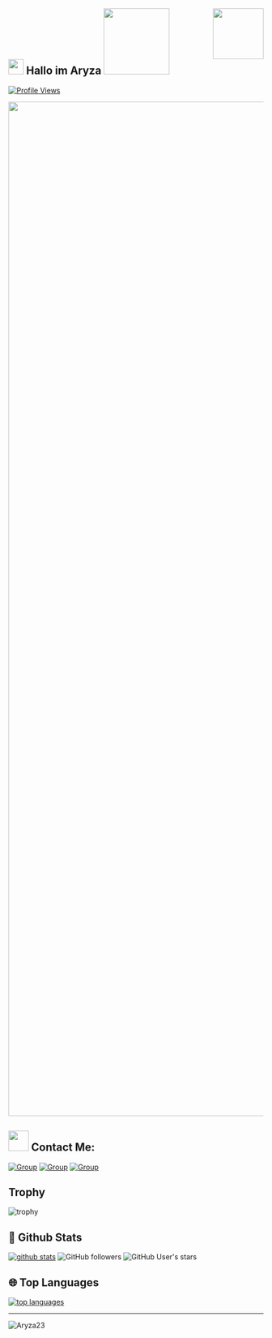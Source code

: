 
## <img src="https://raw.githubusercontent.com/MartinHeinz/MartinHeinz/master/wave.gif" width="30px"> Hallo im Aryza <img src="https://i.pinimg.com/originals/01/63/6c/01636c5434cd0462086620c60fdfec16.gif" width="130px">  <img align='right' src='https://user-images.githubusercontent.com/5713670/87202985-820dcb80-c2b6-11ea-9f56-7ec461c497c3.gif' width='100'>  
[![Profile Views](https://gpvc.arturio.dev/idzero23)](https://github.com/Aryza23) 
 

<p align="center"><a href="https://t.me/SatanicSociety"><img src="https://telegra.ph/file/378aae4c3cc5c066e49f6.jpg" width="2000"></a></p>

## <img height="40" src="https://raw.githubusercontent.com/innng/innng/master/assets/kyubey.gif"/> **Contact Me:**

[![Group](https://img.shields.io/badge/dynamic/json?logo=telegram&label=%40SatanicSociety&labelColor=282c34&suffix=+members&color=2CA5E0&query=%24.data.totalSubs&url=https%3A%2F%2Fapi.spencerwoo.com%2Fsubstats%2F%3Fsource%3Dtelegram%26queryKey%3DSatanicSociety&longCache=true%22)](https://t.me/SatanicSociety)
[![Group](https://img.shields.io/badge/dynamic/json?logo=telegram&label=%40Idzeroid&labelColor=282c34&suffix=+members&color=2CA5E0&query=%24.data.totalSubs&url=https%3A%2F%2Fapi.spencerwoo.com%2Fsubstats%2F%3Fsource%3Dtelegram%26queryKey%3DIdzeroid&longCache=true%22)](https://t.me/idzeroid)
[![Group](https://img.shields.io/badge/dynamic/json?logo=telegram&label=%40AboutAryza&labelColor=282c34&suffix=+members&color=2CA5E0&query=%24.data.totalSubs&url=https%3A%2F%2Fapi.spencerwoo.com%2Fsubstats%2F%3Fsource%3Dtelegram%26queryKey%3DAboutAryza&longCache=true%22)](https://t.me/AboutAryza)
   
## Trophy

![trophy](https://github-profile-trophy.vercel.app/?username=Aryza23&themeblack&no-bg=true&no-frame=false&column=3&")
 

##  🐙 **Github Stats** 

[![github stats](https://github-readme-stats.vercel.app/api?username=Aryza23&show_icons=true&theme=radical)](https://github.com/Aryza23)
![GitHub followers](https://img.shields.io/github/followers/Aryza23?color=aqua&label=Followers&style=for-the-badge)
![GitHub User's stars](https://img.shields.io/github/stars/Aryza23?affiliations=OWNER&color=aqua&style=for-the-badge)


## 🌐 **Top Languages**

[![top languages](https://github-readme-stats.vercel.app/api/top-langs/?username=Aryza23&show_icons=true&theme=radical&layout=compact)](https://github.com/Aryza23)
 __________________________________________________________________________________________________________________________________________________________________________________
<p><img align="center" src="https://github-readme-streak-stats.herokuapp.com/?user=Aryza23" alt="Aryza23" /></p>
